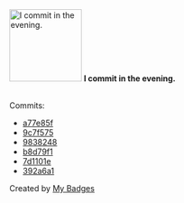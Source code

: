 <img src="https://my-badges.github.io/my-badges/evening-commits.png" alt="I commit in the evening." title="I commit in the evening." width="128">
<strong>I commit in the evening.</strong>
<br><br>

Commits:

- <a href="https://github.com/qoomon/starline/commit/a77e85fe22433e45cb07b2a01ead2f9981f3a907">a77e85f</a>
- <a href="https://github.com/qoomon/actions--create-commit/commit/9c7f5754b202ff700d05e6b1c65ff048a6675715">9c7f575</a>
- <a href="https://github.com/qoomon/sandbox/commit/98382486e6b2138d4c0ea0283658ce60319ad5d9">9838248</a>
- <a href="https://github.com/qoomon/actions--create-commit/commit/b8d79f1e72eef93037b1b3f77ba422ab50ae51f5">b8d79f1</a>
- <a href="https://github.com/qoomon/sandbox/commit/7d1101e99e10bf17d0f93f12b1f29707b1a1ee83">7d1101e</a>
- <a href="https://github.com/qoomon/sandbox/commit/392a6a1684375adc8d919851dbe4195a4effa6f9">392a6a1</a>


Created by <a href="https://github.com/my-badges/my-badges">My Badges</a>